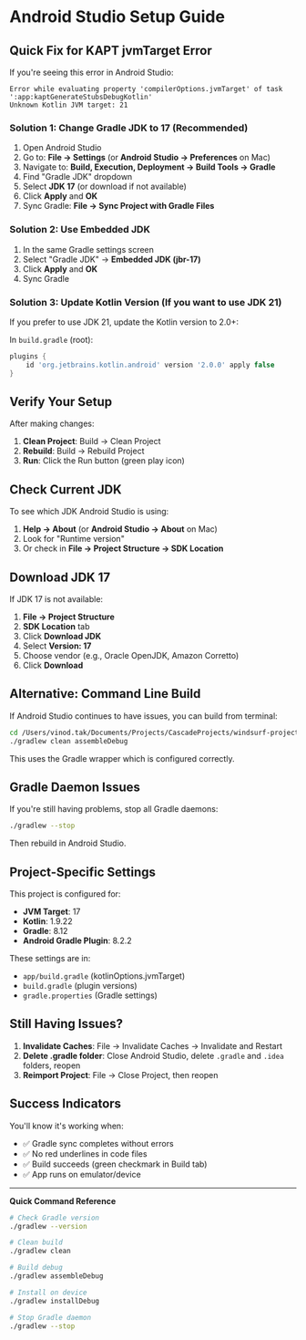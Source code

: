 # Android Studio Setup Guide

## Quick Fix for KAPT jvmTarget Error

If you're seeing this error in Android Studio:
```
Error while evaluating property 'compilerOptions.jvmTarget' of task ':app:kaptGenerateStubsDebugKotlin'
Unknown Kotlin JVM target: 21
```

### Solution 1: Change Gradle JDK to 17 (Recommended)

1. Open Android Studio
2. Go to: **File → Settings** (or **Android Studio → Preferences** on Mac)
3. Navigate to: **Build, Execution, Deployment → Build Tools → Gradle**
4. Find "Gradle JDK" dropdown
5. Select **JDK 17** (or download if not available)
6. Click **Apply** and **OK**
7. Sync Gradle: **File → Sync Project with Gradle Files**

### Solution 2: Use Embedded JDK

1. In the same Gradle settings screen
2. Select "Gradle JDK" → **Embedded JDK (jbr-17)**
3. Click **Apply** and **OK**
4. Sync Gradle

### Solution 3: Update Kotlin Version (If you want to use JDK 21)

If you prefer to use JDK 21, update the Kotlin version to 2.0+:

In `build.gradle` (root):
```gradle
plugins {
    id 'org.jetbrains.kotlin.android' version '2.0.0' apply false
}
```

## Verify Your Setup

After making changes:

1. **Clean Project**: Build → Clean Project
2. **Rebuild**: Build → Rebuild Project
3. **Run**: Click the Run button (green play icon)

## Check Current JDK

To see which JDK Android Studio is using:

1. **Help → About** (or **Android Studio → About** on Mac)
2. Look for "Runtime version"
3. Or check in **File → Project Structure → SDK Location**

## Download JDK 17

If JDK 17 is not available:

1. **File → Project Structure**
2. **SDK Location** tab
3. Click **Download JDK**
4. Select **Version: 17**
5. Choose vendor (e.g., Oracle OpenJDK, Amazon Corretto)
6. Click **Download**

## Alternative: Command Line Build

If Android Studio continues to have issues, you can build from terminal:

```bash
cd /Users/vinod.tak/Documents/Projects/CascadeProjects/windsurf-project
./gradlew clean assembleDebug
```

This uses the Gradle wrapper which is configured correctly.

## Gradle Daemon Issues

If you're still having problems, stop all Gradle daemons:

```bash
./gradlew --stop
```

Then rebuild in Android Studio.

## Project-Specific Settings

This project is configured for:
- **JVM Target**: 17
- **Kotlin**: 1.9.22
- **Gradle**: 8.12
- **Android Gradle Plugin**: 8.2.2

These settings are in:
- `app/build.gradle` (kotlinOptions.jvmTarget)
- `build.gradle` (plugin versions)
- `gradle.properties` (Gradle settings)

## Still Having Issues?

1. **Invalidate Caches**: File → Invalidate Caches → Invalidate and Restart
2. **Delete .gradle folder**: Close Android Studio, delete `.gradle` and `.idea` folders, reopen
3. **Reimport Project**: File → Close Project, then reopen

## Success Indicators

You'll know it's working when:
- ✅ Gradle sync completes without errors
- ✅ No red underlines in code files
- ✅ Build succeeds (green checkmark in Build tab)
- ✅ App runs on emulator/device

---

**Quick Command Reference**

```bash
# Check Gradle version
./gradlew --version

# Clean build
./gradlew clean

# Build debug
./gradlew assembleDebug

# Install on device
./gradlew installDebug

# Stop Gradle daemon
./gradlew --stop
```
